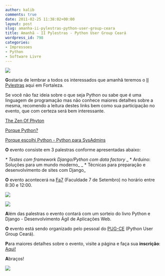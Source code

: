 ```yaml
---
author: kalib
comments: true
date: 2011-02-25 11:38:02+00:00
layout: post
slug: amanha-ii-pylestras-python-user-group-ceara
title: Amanhã - II Pylestras - Python User Group Ceará
wordpress_id: 798
categories:
- Impressoes
- Python
- Software Livre
---
```


![](http://pylestras.appspot.com/static/img/python-logo.gif)


**G**ostaria de lembrar a todos os interessados que amanhã teremos o [II Pylestras](http://pylestras.appspot.com/) aqui em Fortaleza.

Se você não faz ideia sobre o que seja Python ou sabe que é uma linguagem de programação mas não conhece maiores detalhes sobre a mesma, recomendo a leitura destes links bem como sua participação no evento, que com certeza será bem interessante.

[The Zen Of Phyton](http://marcelocavalcante.net/portal/2008/11/24/the-zen-of-python/)

[Porque Python?](http://marcelocavalcante.net/portal/2008/11/20/porque-python/)

[Porque escolhi Python - Python para SysAdmins](http://marcelocavalcante.net/portal/2009/11/21/porque-escolhi-python-python-para-sysadmins/)

**O** evento consiste em 3 palestras conforme apresentadas abaixo:

_* Testes com framework Django/Python com data factory_
_ * Arduino: Soluções para um mundo moderno_
_ * Técnicas para preparação e desenvolvimento de sites com Django_

**O** evento acontecerá na [Fa7](http://maps.google.com/maps?f=q&source=s_q&hl=pt-BR&geocode=&q=Faculdade+7+de+Setembro,+Fortaleza+-+Cear%C3%A1,+Brasil&aq=2&sll=37.926868,-95.712891&sspn=30.000938,79.013672&ie=UTF8&hq=Faculdade+Sete+de+Setembro&hnear=Faculdade+Sete+de+Setembro+-+Rua+Almirante+Maximiano+da+Fonseca,+1395+-+Eng.+Luciano+Cavalcante,+Fortaleza+-+Cear%C3%A1,+60811-020,+Brasil&z=14) (Faculdade 7 de Setembro) no horário entre 8:30 e 12:00.


[![](http://pylestras.appspot.com/static/img/pythonedjango.gif)](http://www.pythonedjango.com.br/)


![](http://pylestras.appspot.com/static/img/logo_pugce.png)

**A**lém das palestras o evento contará com um sorteio do livro Python e Django - Desenvolvimento Ágil de Aplicações Web.

**O** evento está sendo organizado pelo pessoal do [PUG-CE](http://pug-ce.python.org.br/sobre/) (Python User Group Ceará).

**P**ara maiores detalhes sobre o evento, visite a página e faça sua **inscrição**: [Aqui!](http://pylestras.appspot.com/)

**A**braços!


![](http://www.marcelocavalcante.net/portal/imgs/userbar.gif)
